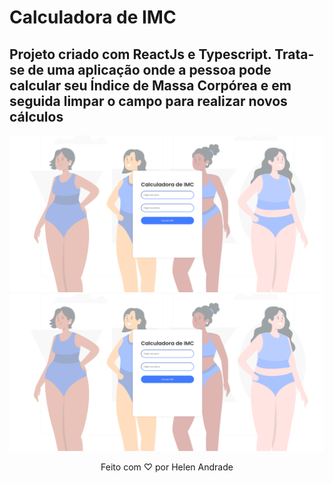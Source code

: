 # Calculadora de IMC

## Projeto criado com ReactJs e Typescript. Trata-se de uma aplicação onde a pessoa pode calcular seu Índice de Massa Corpórea e em seguida limpar o campo para realizar novos cálculos

<p align="center">
  <img src="src/assets/imc-1.png" alt="Imagem 1 do projeto">
  <img src="src/assets/imc-1.png" alt="Imagem 2 do projeto">
</p>

<p align="center">
  Feito com ♡ por Helen Andrade
</p>